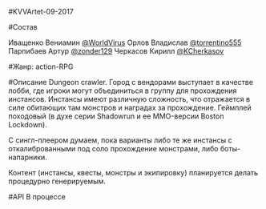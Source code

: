 #KVVArtet-09-2017

#Состав

Иващенко Вениамин [@WorldVirus](https://github.com/WorldVirus)
Орлов Владислав [@torrentino555](https://github.com/torrentino555)
Парпибаев Артур [@zonder129](https://github.com/zonder129)
Черкасов Кирилл [@KCherkasov](https://github.com/KCherkasov)

#Жанр: action-RPG

#Описание
Dungeon crawler. Город с вендорами выступает в качестве лобби, где игроки могут объединиться в группу для прохождения инстансов. Инстансы имеют различную сложность, что отражается в силе обитающих там монстров и наградах за прохождение. Геймплей походовый (в духе серии Shadowrun и ее MMO-версии Boston Lockdown).

С сингл-плеером думаем, пока варианты либо те же инстансы с откалиброванными под соло прохождение монстрами, либо боты-напарники.

Контент (инстансы, квесты, монстры и экипировку) планируется делать процедурно генерируемым.

#API
В процессе